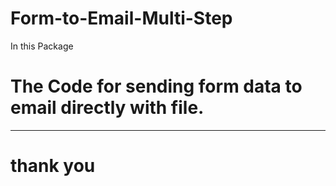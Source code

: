 # Form-to-Email-Multi-Step

In this Package
# The Code for sending form data to email directly with file.

------------------------------------------------------------------------
# thank you
